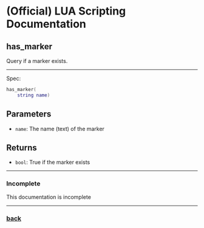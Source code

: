 
# (Official) LUA Scripting Documentation

## has_marker

Query if a marker exists.

___

Spec:

```lua
has_marker(
	string name)
```

## Parameters

- `name`: The name (text) of the marker

## Returns

- `bool`: True if the marker exists

___

### Incomplete

This documentation is incomplete

___

### [back](../other)
